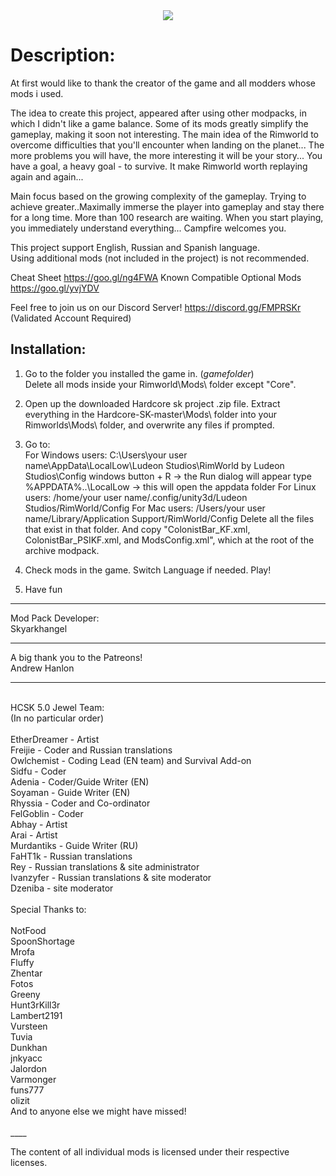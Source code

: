 <center><img src="http://s008.radikal.ru/i304/1512/b8/e77f133acb4e.gif"></center>

# Description:

At first would like to thank the creator of the game and all modders whose mods i used.

The idea to create this project, appeared after using other modpacks, in which I didn't like a game balance. Some of its mods greatly simplify the gameplay, making it soon not interesting.
The main idea of the Rimworld to overcome difficulties that you'll encounter when landing on the planet... The more problems you will have, the more interesting it will be your story... You have a goal, a heavy goal - to survive. It make Rimworld worth replaying again and again...

Main focus based on the growing complexity of the gameplay. Trying to achieve greater..Maximally immerse the player into gameplay and stay there for a long time. More than 100 research are waiting. When you start playing, you immediately understand everything... Campfire welcomes you.

This project support English, Russian and Spanish language.   
Using additional mods (not included in the project) is not recommended.

Cheat Sheet
https://goo.gl/ng4FWA
Known Compatible Optional Mods
https://goo.gl/yvjYDV

Feel free to join us on our Discord Server!
https://discord.gg/FMPRSKr
(Validated Account Required)
     
## Installation:

1. Go to the folder you installed the game in. (*gamefolder*)    
Delete all mods inside your Rimworld\Mods\ folder except "Core".

2. Open up the downloaded Hardcore sk project .zip file.
Extract everything in the Hardcore-SK-master\Mods\ folder into your Rimworlds\Mods\ folder, and overwrite any files if prompted.

3. Go to:  
For Windows users:
C:\Users\your user name\AppData\LocalLow\Ludeon Studios\RimWorld by Ludeon Studios\Config
windows button + R -> the Run dialog will appear
type %APPDATA%\..\LocalLow -> this will open the appdata folder
For Linux users:
/home/your user name/.config/unity3d/Ludeon Studios/RimWorld/Config
For Mac users: 
/Users/your user name/Library/Application Support/RimWorld/Config
Delete all the files that exist in that folder.
And copy "ColonistBar_KF.xml, ColonistBar_PSIKF.xml, and ModsConfig.xml", which at the root of the archive modpack.

4. Check mods in the game. Switch Language if needed. Play!

5. Have fun <i class="fa fa-smile-o"></i>   

____
Mod Pack Developer:
<br>Skyarkhangel
____
A big thank you to the Patreons!
<br>Andrew Hanlon
____
<br>
HCSK 5.0 Jewel Team:
<br>
(In no particular order)
<br>
<br>EtherDreamer - Artist
<br>Freijie - Coder and Russian translations
<br>Owlchemist - Coding Lead (EN team) and Survival Add-on
<br>Sidfu - Coder
<br>Adenia - Coder/Guide Writer (EN)
<br>Soyaman - Guide Writer (EN)
<br>Rhyssia - Coder and Co-ordinator
<br>FelGoblin - Coder
<br>Abhay - Artist
<br>Arai - Artist
<br>Murdantiks - Guide Writer (RU)
<br>FaHT1k - Russian translations
<br>Rey - Russian translations & site administrator
<br>Ivanzyfer - Russian translations & site moderator
<br>Dzeniba - site moderator
<br>
<br>
Special Thanks to:
<br>
<br>NotFood
<br>SpoonShortage
<br>Mrofa
<br>Fluffy
<br>Zhentar
<br>Fotos
<br>Greeny
<br>Hunt3rKill3r
<br>Lambert2191
<br>Vursteen
<br>Tuvia
<br>Dunkhan
<br>jnkyacc
<br>Jalordon
<br>Varmonger
<br>funs777
<br>olizit
<br>And to anyone else we might have missed!
<br>
<br>
____

The content of all individual mods is licensed under their respective licenses.
